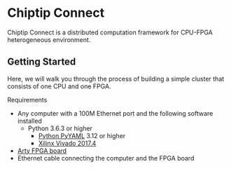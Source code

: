 # Chiptip Connect
Chiptip Connect is a distributed computation framework for CPU-FPGA heterogeneous environment.

## Getting Started

Here, we will walk you through the process of building a simple cluster that consists of one CPU and one FPGA.

Requirements
* Any computer with a 100M Ethernet port and the following software installed
  * Python 3.6.3 or higher
    * [Python PyYAML](https://pypi.python.org/pypi/PyYAML) 3.12 or higher
    * [Xilinx Vivado 2017.4](https://www.xilinx.com/support/download/index.html/content/xilinx/en/downloadNav/vivado-design-tools/2017-4.html)
* [Arty FPGA board](https://reference.digilentinc.com/reference/programmable-logic/arty/start)
* Ethernet cable connecting the computer and the FPGA board
